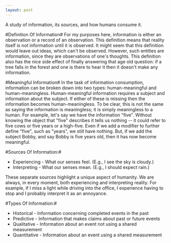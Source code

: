 ```yaml
---
layout: post
---
```


A study of information, its sources, and how humans consume it.

#Definition Of Information#
For my purposes here, information is either an observation or a record of an observation. This definition means that reality itself is not information until it is observed. It might seem that this definition would leave out ideas, which can't be observed. However, such entities are information, since they are observations of one's thoughts. This definition also has the nice side effect of finally answering that age old question: if a tree falls in the forest and one is there to hear it then it doesn't make any information.

#Meaningful Information#
In the task of information consumption, information can be broken down into two types: human-meaningful and human-meaningless. Human-meaningful information requires a subject and information about the subject. If either of these is missing then the information becomes human-meaningless. To be clear, this is not the same as saying the information is meaningless; it is simply meaningless to a human. For example, let's say we have the information "five". Without knowing the object that "five" describes it tells us nothing -- it could refer to five cows or five years or a high-five. Even if we add a modifier to further define "five", such as "years", we still have nothing. But, if we add the subject Bobby, and say Bobby is five years old, then it has now become meaningful.

#Sources Of Information:#
 + Experiencing - What our senses feel. (E.g., I see the sky is cloudy.)
 + Interpreting - What our senses mean. (E.g., I should expect rain.)

These separate sources highlight a unique aspect of humanity. We are always, in every moment, both experiencing and interpreting reality. For example, if I miss a light while driving into the office, I experience having to stop and I probably interpret it as an annoyance.

#Types Of Information:#
 + Historical   - Information concerning completed events in the past
 + Predictive   - Information that makes claims about past or future events
 + Qualitative  - Information about an event not using a shared measurement
 + Quantitative - Information about an event using a shared measurement
